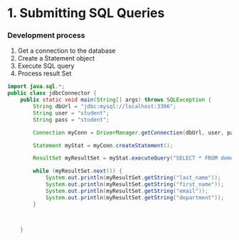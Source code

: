 # 1. Submitting SQL Queries 

### Development process 
1. Get a connection to the database
2. Create a Statement object 
3. Execute SQL query
4. Process result Set


```Java
import java.sql.*;
public class jdbcConnector {
    public static void main(String[] args) throws SQLException {
        String dbUrl = "jdbc:mysql://localhost:3306";
        String user = "student";
        String pass = "student";

        Connection myConn = DriverManager.getConnection(dbUrl, user, pass);

        Statement myStat = myConn.createStatement();

        ResultSet myResultSet = myStat.executeQuery("SELECT * FROM demo.employees;");

        while (myResultSet.next()) {
            System.out.println(myResultSet.getString("last_name"));
            System.out.println(myResultSet.getString("first_name"));
            System.out.println(myResultSet.getString("email"));
            System.out.println(myResultSet.getString("department"));
        }



    }
```